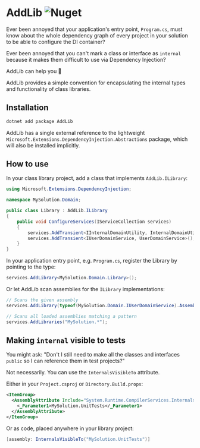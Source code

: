 ﻿# AddLib ![Nuget](https://img.shields.io/nuget/v/AddLib)

Ever been annoyed that your application's entry point, `Program.cs`, must
know about the whole dependency graph of every project in your solution to
be able to configure the DI container?

Ever been annoyed that you can't mark a class or interface as `internal` because
it makes them difficult to use via Dependency Injection?

AddLib can help you 🎉

AddLib provides a simple convention for encapsulating the internal types and
functionality of class libraries.


## Installation

```sh
dotnet add package AddLib
```

AddLib has a single external reference to the lightweight
`Microsoft.Extensions.DependencyInjection.Abstractions` package, which will
also be installed implicitly.


## How to use

In your class library project, add a class that implements `AddLib.ILibrary`:

```csharp
using Microsoft.Extensions.DependencyInjection;

namespace MySolution.Domain;

public class Library : AddLib.ILibrary
{
    public void ConfigureServices(IServiceCollection services)
    {
        services.AddTransient<IInternalDomainUtility, InternalDomainUtility>();
        services.AddTransient<IUserDomainService, UserDomainService>();
    }
}
```

In your application entry point, e.g. `Program.cs`, register the Library
by pointing to the type:

```csharp
services.AddLibrary<MySolution.Domain.Library>();
```

Or let AddLib scan assemblies for the `ILibrary` implementations:

```csharp
// Scans the given assembly
services.AddLibrary(typeof(MySolution.Domain.IUserDomainService).Assembly);

// Scans all loaded assemblies matching a pattern
services.AddLibraries("MySolution.*");
```


## Making `internal` visible to tests

You might ask: "Don't I still need to make all the classes and interfaces
`public` so I can reference them in test projects?"

Not necessarily. You can use the `InternalsVisibleTo` attribute.

Either in your `Project.csproj` or `Directory.Build.props`:

```xml
<ItemGroup>
  <AssemblyAttribute Include="System.Runtime.CompilerServices.InternalsVisibleToAttribute">
    <_Parameter1>MySolution.UnitTests</_Parameter1>
  </AssemblyAttribute>
</ItemGroup>
```

Or as code, placed anywhere in your library project:

```csharp
[assembly: InternalsVisibleTo("MySolution.UnitTests")]
```
